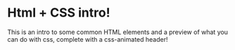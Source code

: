 # Html + CSS intro!
This is an intro to some common HTML elements and a preview of what you can do with css, complete with a css-animated header!
